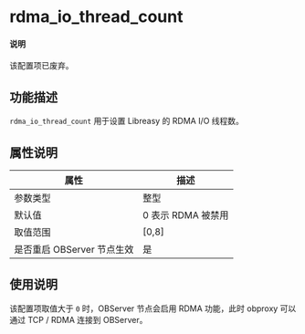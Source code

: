 # rdma_io_thread_count

<main id="notice" type='explain'>
  <h4>说明</h4>
  <p>该配置项已废弃。</p>
</main>

## 功能描述

`rdma_io_thread_count` 用于设置 Libreasy 的 RDMA I/O 线程数。

## 属性说明

|      **属性**      | **描述**  |
|------------------|---------|
| 参数类型             | 整型      |
| 默认值              | 0 表示 RDMA 被禁用      |
| 取值范围             | \[0,8\] |
| 是否重启 OBServer 节点生效 | 是       |

## 使用说明

该配置项取值大于 `0` 时，OBServer 节点会启用 RDMA 功能，此时 obproxy 可以通过 TCP / RDMA 连接到 OBServer。

